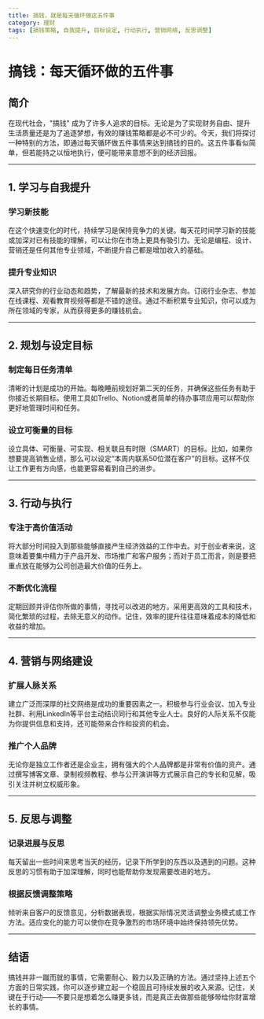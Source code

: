 ```yaml
---
title: 搞钱，就是每天循环做这五件事
category: 理财
tags: [搞钱策略, 自我提升, 目标设定, 行动执行, 营销网络, 反思调整]
---
```

# 搞钱：每天循环做的五件事

## 简介

在现代社会，"搞钱" 成为了许多人追求的目标。无论是为了实现财务自由、提升生活质量还是为了追逐梦想，有效的赚钱策略都是必不可少的。今天，我们将探讨一种特别的方法，即通过每天循环做五件事情来达到搞钱的目的。这五件事看似简单，但若能持之以恒地执行，便可能带来意想不到的经济回报。

---

## 1. 学习与自我提升

### 学习新技能
在这个快速变化的时代，持续学习是保持竞争力的关键。每天花时间学习新的技能或加深对已有技能的理解，可以让你在市场上更具有吸引力。无论是编程、设计、营销还是任何其他专业领域，不断提升自己都是增加收入的基础。

### 提升专业知识
深入研究你的行业动态和趋势，了解最新的技术和发展方向。订阅行业杂志、参加在线课程、观看教育视频等都是不错的途径。通过不断积累专业知识，你可以成为所在领域的专家，从而获得更多的赚钱机会。

---

## 2. 规划与设定目标

### 制定每日任务清单
清晰的计划是成功的开始。每晚睡前规划好第二天的任务，并确保这些任务有助于你接近长期目标。使用工具如Trello、Notion或者简单的待办事项应用可以帮助你更好地管理时间和任务。

### 设立可衡量的目标
设立具体、可衡量、可实现、相关联且有时限（SMART）的目标。比如，如果你想要提高销售业绩，那么可以设定“本周内联系50位潜在客户”的目标。这样不仅让工作更有方向感，也能更容易看到自己的进步。

---

## 3. 行动与执行

### 专注于高价值活动
将大部分时间投入到那些能够直接产生经济效益的工作中去。对于创业者来说，这意味着要集中精力于产品开发、市场推广和客户服务；而对于员工而言，则是要把重点放在能够为公司创造最大价值的任务上。

### 不断优化流程
定期回顾并评估你所做的事情，寻找可以改进的地方。采用更高效的工具和技术，简化繁琐的过程，去除无意义的动作。记住，效率的提升往往意味着成本的降低和收益的增加。

---

## 4. 营销与网络建设

### 扩展人脉关系
建立广泛而深厚的社交网络是成功的重要因素之一。积极参与行业会议、加入专业社群、利用LinkedIn等平台主动结识同行和其他专业人士。良好的人际关系不仅能为你提供信息和支持，还可能带来合作和投资的机会。

### 推广个人品牌
无论你是独立工作者还是企业主，拥有强大的个人品牌都是非常有价值的资产。通过撰写博客文章、录制视频教程、参与公开演讲等方式展示自己的专长和见解，吸引关注并树立权威形象。

---

## 5. 反思与调整

### 记录进展与反思
每天留出一些时间来思考当天的经历，记录下所学到的东西以及遇到的问题。这种反思的习惯有助于加深理解，同时也能帮助你发现需要改进的地方。

### 根据反馈调整策略
倾听来自客户的反馈意见，分析数据表现，根据实际情况灵活调整业务模式或工作方法。适应变化的能力可以使你在竞争激烈的市场环境中始终保持领先优势。

---

## 结语

搞钱并非一蹴而就的事情，它需要耐心、毅力以及正确的方法。通过坚持上述五个方面的日常实践，你可以逐步建立起一个稳固且可持续发展的收入来源。记住，关键在于行动——不要只是想着怎么赚更多钱，而是真正去做那些能够带给你财富增长的事情。